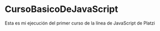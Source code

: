 # CursoBasicoDeJavaScript
Esta es mi ejecución del primer curso de la línea de JavaScript de Platzi
